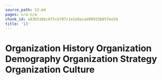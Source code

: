 ```yaml
---
source_path: 13.md
pages: n/a-n/a
chunk_id: a83b510bc6f5cb707c1e1e8acad99933b057ee54
title: '13'
---
```

# Organization History Organization Demography Organization Strategy Organization Culture
